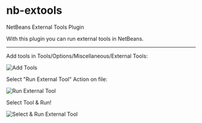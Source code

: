 # nb-extools
NetBeans External Tools Plugin

With this plugin you can run external tools in NetBeans.

----

Add tools in Tools/Options/Miscellaneous/External Tools:

![Add Tools](https://github.com/plintx/nb-extools/blob/master/screenshots/add_tools.png?raw=true)


Select "Run External Tool" Action on file:

![Run External Tool](https://github.com/plintx/nb-extools/blob/master/screenshots/run_external_tool_action.png?raw=true)


Select Tool & Run!

![Select & Run External Tool](https://github.com/plintx/nb-extools/blob/master/screenshots/run_tool_window.png?raw=true)
